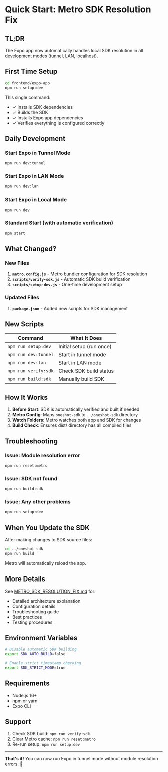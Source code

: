 # Quick Start: Metro SDK Resolution Fix

## TL;DR

The Expo app now automatically handles local SDK resolution in all development modes (tunnel, LAN, localhost).

## First Time Setup

```bash
cd frontend/expo-app
npm run setup:dev
```

This single command:
- ✓ Installs SDK dependencies
- ✓ Builds the SDK
- ✓ Installs Expo app dependencies
- ✓ Verifies everything is configured correctly

## Daily Development

### Start Expo in Tunnel Mode

```bash
npm run dev:tunnel
```

### Start Expo in LAN Mode

```bash
npm run dev:lan
```

### Start Expo in Local Mode

```bash
npm run dev
```

### Standard Start (with automatic verification)

```bash
npm start
```

## What Changed?

### New Files

1. **`metro.config.js`** - Metro bundler configuration for SDK resolution
2. **`scripts/verify-sdk.js`** - Automatic SDK build verification
3. **`scripts/setup-dev.js`** - One-time development setup

### Updated Files

1. **`package.json`** - Added new scripts for SDK management

## New Scripts

| Command | What It Does |
|---------|-------------|
| `npm run setup:dev` | Initial setup (run once) |
| `npm run dev:tunnel` | Start in tunnel mode |
| `npm run dev:lan` | Start in LAN mode |
| `npm run verify:sdk` | Check SDK build status |
| `npm run build:sdk` | Manually build SDK |

## How It Works

1. **Before Start**: SDK is automatically verified and built if needed
2. **Metro Config**: Maps `oneshot-sdk` to `../oneshot-sdk` directory
3. **Watch Folders**: Metro watches both app and SDK for changes
4. **Build Check**: Ensures dist/ directory has all compiled files

## Troubleshooting

### Issue: Module resolution error

```bash
npm run reset:metro
```

### Issue: SDK not found

```bash
npm run build:sdk
```

### Issue: Any other problems

```bash
npm run setup:dev
```

## When You Update the SDK

After making changes to SDK source files:

```bash
cd ../oneshot-sdk
npm run build
```

Metro will automatically reload the app.

## More Details

See [METRO_SDK_RESOLUTION_FIX.md](./METRO_SDK_RESOLUTION_FIX.md) for:
- Detailed architecture explanation
- Configuration details
- Troubleshooting guide
- Best practices
- Testing procedures

## Environment Variables

```bash
# Disable automatic SDK building
export SDK_AUTO_BUILD=false

# Enable strict timestamp checking
export SDK_STRICT_MODE=true
```

## Requirements

- Node.js 16+
- npm or yarn
- Expo CLI

## Support

1. Check SDK build: `npm run verify:sdk`
2. Clear Metro cache: `npm run reset:metro`
3. Re-run setup: `npm run setup:dev`

---

**That's it!** You can now run Expo in tunnel mode without module resolution errors. 🚀
